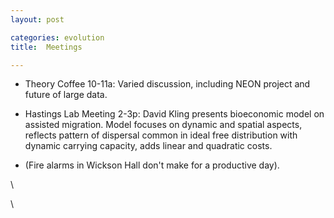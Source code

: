 ```yaml
---
layout: post

categories: evolution
title:  Meetings

---
```







-   Theory Coffee 10-11a: Varied discussion, including NEON project and
    future of large data.

-   Hastings Lab Meeting 2-3p: David Kling presents bioeconomic model on
    assisted migration. Model focuses on dynamic and spatial aspects,
    reflects pattern of dispersal common in ideal free distribution with
    dynamic carrying capacity, adds linear and quadratic costs.

-   (Fire alarms in Wickson Hall don't make for a productive day).

\

\

